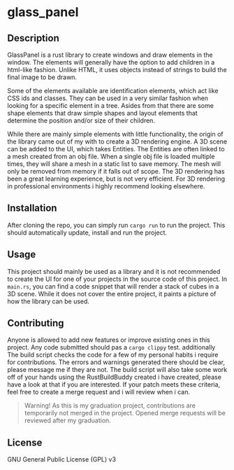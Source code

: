 # glass_panel

## Description
GlassPanel is a rust library to create windows and draw elements in the window. The elements will generally have the option to add children in a html-like fashion. Unlike HTML, it uses objects instead of strings to build the final image to be drawn.

Some of the elements available are identification elements, which act like CSS ids and classes. They can be used in a very similar fashion when looking for a specific element in a tree. Asides from that there are some shape elements that draw simple shapes and layout elements that determine the position and/or size of their children.

While there are mainly simple elements with little functionality, the origin of the library came out of my with to create a 3D rendering engine. A 3D scene can be added to the UI, which takes Entities. The Entities are often linked to a mesh created from an obj file. When a single obj file is loaded multiple times, they will share a mesh in a static list to save memory. The mesh will only be removed from memory if it falls out of scope. The 3D rendering has been a great learning experience, but is not very efficient. For 3D rendering in professional environments i highly recommend looking elsewhere.

## Installation
After cloning the repo, you can simply run `cargo run` to run the project. This should automatically update, install and run the project.

## Usage
This project should mainly be used as a library and it is not recommended to create the UI for one of your projects in the source code of this project. In `main.rs`, you can find a code snippet that will render a stack of cubes in a 3D scene. While it does not cover the entire project, it paints a picture of how the library can be used.

## Contributing
Anyone is allowed to add new features or improve existing ones in this project. Any code submitted should pas a `cargo clippy` test. additionally The build script checks the code for a few of my personal habits i require for contributions. The errors and warnings generated there should be clear, please message me if they are not. The build script will also take some work off of your hands using the RustBuildBuddy created i have created, please have a look at that if you are interested. If your patch meets these criteria, feel free to create a merge request and i will review when i can.

> Warning! As this is my graduation project, contributions are temporarily not merged in the project. Opened merge requests will be reviewed after my graduation.

## License
GNU General Public License (GPL) v3